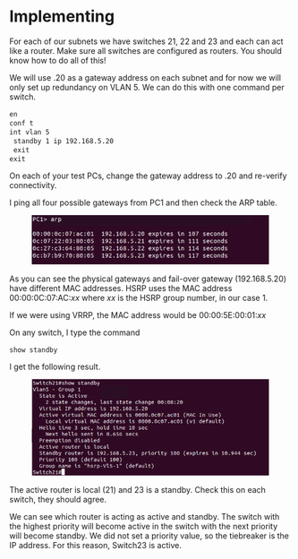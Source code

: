 # Implementing

For each of our subnets we have switches 21, 22 and 23 and each can act like a router. Make sure all switches are configured as routers. You should know how to do all of this!

We will use .20 as a gateway address on each subnet and for now we will only set up redundancy on VLAN 5. We can do this with one command per switch.

```
en
conf t
int vlan 5
 standby 1 ip 192.168.5.20
 exit
exit
```

On each of your test PCs, change the gateway address to .20 and re-verify connectivity.

I ping all four possible gateways from PC1 and then check the ARP table.

<figure><img src="../../.gitbook/assets/image (1).png" alt=""><figcaption></figcaption></figure>

As you can see the physical gateways and fail-over gateway (192.168.5.20) have different MAC addresses. HSRP uses the MAC address 00:00:0C:07:AC:_xx_ where _xx_ is the HSRP group number, in our case 1.

If we were using VRRP, the MAC address would be 00:00:5E:00:01:_xx_

On any switch, I type the command

```
show standby
```

I get the following result.

<figure><img src="../../.gitbook/assets/image (2).png" alt=""><figcaption></figcaption></figure>

The active router is local (21) and 23 is a standby. Check this on each switch, they should agree.

We can see which router is acting as active and standby. The switch with the highest priority will become active in the switch with the next priority will become standby. We did not set a priority value, so the tiebreaker is the IP address. For this reason, Switch23 is active.
